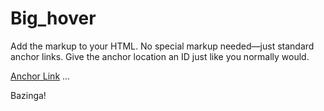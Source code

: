 # Big_hover


Add the markup to your HTML.
No special markup needed—just standard anchor links. Give the anchor location an ID just like you normally would.

<a data-scroll href="#bazinga">Anchor Link</a>
...
<div id="bazinga">Bazinga!</div>
